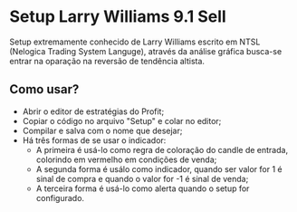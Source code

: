 # Setup Larry Williams 9.1 Sell
Setup extremamente conhecido de Larry Williams escrito em NTSL (Nelogica Trading System Languge), através da análise gráfica busca-se entrar na oparação na reversão de tendência altista.

## Como usar?
* Abrir o editor de estratégias do Profit;
* Copiar o código no arquivo "Setup" e colar no editor;
* Compilar e salva com o nome que desejar;
* Há três formas de se usar o indicador:
  * A primeira é usá-lo como regra de coloração do candle de entrada, colorindo em vermelho em condições de  venda;
  * A segunda forma é usálo como indicador, quando ser valor for 1 é sinal de compra e quando o valor for -1 é sinal de venda;
  * A terceira forma é usá-lo como alerta quando o setup for configurado.
